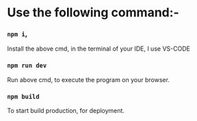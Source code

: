 # Use the following command:-

### `npm i`,
 Install the above cmd, in the terminal of your IDE, I use VS-CODE
 
### `npm run dev`
 Run above cmd, to execute the program on your browser.
 
 ### `npm build`
 To start build production, for deployment.
